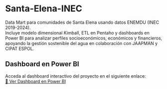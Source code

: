 # Santa-Elena-INEC

Data Mart para comunidades de Santa Elena usando datos ENEMDU (INEC 2019-2024).  
Incluye modelo dimensional Kimball, ETL en Pentaho y dashboards en Power BI para analizar perfiles socioeconómicos, económicos y financieros, apoyando la gestión sostenible del agua en colaboración con JAAPMAN y CIPAT ESPOL.

## Dashboard en Power BI

Acceda al dashboard interactivo del proyecto en el siguiente enlace:  
[🔗 Ver Dashboard en Power BI](https://app.powerbi.com/view?r=eyJrIjoiYTM2YmExZWQtNDk5OC00ZDY0LTgzNjgtOWM4ZjcwYTkyMjgxIiwidCI6IjMzNzA4YzFjLTA0MGMtNDVkOC1iNWFjLTkyMjVlNDhhNTQzNiIsImMiOjR9)
